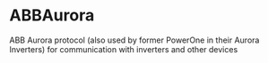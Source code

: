 # ABBAurora
ABB Aurora protocol (also used by former PowerOne in their Aurora Inverters) for communication with inverters and other devices
